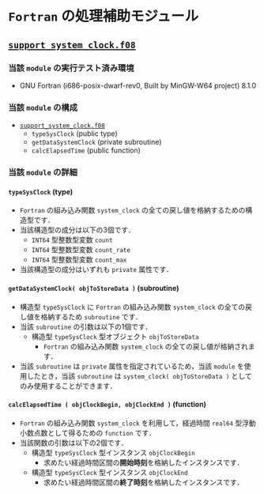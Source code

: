 # `Fortran` の処理補助モジュール

## [`support_system_clock.f08`](../support_system_clock.f08)

### 当該 `module` の実行テスト済み環境

* GNU Fortran (i686-posix-dwarf-rev0, Built by MinGW-W64 project) 8.1.0

### 当該 `module` の構成

* [`support_system_clock.f08`](../support_system_clock.f08)
  * `typeSysClock` (public type)
  * `getDataSystemClock` (private subroutine)
  * `calcElapsedTime` (public function)

### 当該 `module` の詳細

#### `typeSysClock` (type)

* `Fortran` の組み込み関数 `system_clock` の全ての戻し値を格納するための構造型です．
* 当該構造型の成分は以下の3個です．
  * `INT64` 型整数型変数 `count`
  * `INT64` 型整数型変数 `count_rate`
  * `INT64` 型整数型変数 `count_max`
* 当該構造型の成分はいずれも `private` 属性です．

#### `getDataSystemClock( objToStoreData )` (subroutine)

* 構造型 `typeSysClock` に `Fortran` の組み込み関数 `system_clock` の全ての戻し値を格納するため `subroutine` です．
* 当該 `subroutine` の引数は以下の1個です．
  * 構造型 `typeSysClock` 型オブジェクト `objToStoreData`
    * `Fortran` の組み込み関数 `system_clock` の全ての戻し値が格納されます．
* 当該 `subroutine` は `private` 属性を指定されているため，当該 `module` を使用したとき，当該 `subroutine` は `system_clock( objToStoreData )` としてのみ使用することができます．

#### `calcElapsedTime ( objClockBegin, objClockEnd )` (function)

* `Fortran` の組み込み関数 `system_clock` を利用して，経過時間 `real64` 型浮動小数点数として得るための `function` です．
* 当該関数の引数は以下の2個です．
  * 構造型 `typeSysClock` 型インスタンス `objClockBegin`
    * 求めたい経過時間区間の**開始時刻**を格納したインスタンスです．
  * 構造型 `typeSysClock` 型インスタンス `objClockEnd`
    * 求めたい経過時間区間の**終了時刻**を格納したインスタンスです．

<!-- EOF -->
